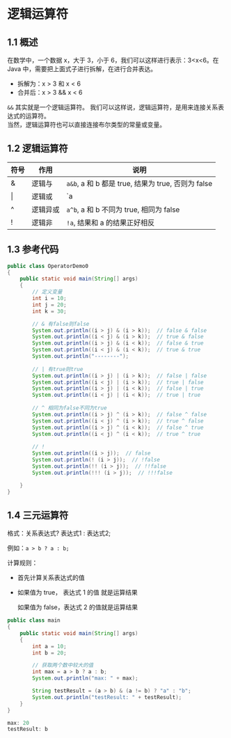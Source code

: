 # 逻辑运算符

## 1.1 概述

在数学中，一个数据 x，大于 3，小于 6，我们可以这样进行表示：3<x<6。在 Java 中，需要把上面式子进行拆解，在进行合并表达。

- 拆解为：x > 3 和 x < 6
- 合并后：x > 3 && x < 6

`&&` 其实就是一个逻辑运算符。
我们可以这样说，逻辑运算符，是用来连接关系表达式的运算符。<br>
当然，逻辑运算符也可以直接连接布尔类型的常量或变量。

## 1.2  逻辑运算符

| 符号 | 作用     | 说明                                                |
| ---- | -------- | --------------------------------------------------- |
| &    | 逻辑与   | `a&b`, a 和 b 都是 true, 结果为 true, 否则为 false  |
| \|   | 逻辑或   | `a|b`, a 和 b 都是 false, 结果为 false, 否则为 true |
| ^    | 逻辑异或 | `a^b`, a 和 b 不同为 true, 相同为 false             |
| !    | 逻辑非   | `!a`, 结果和 a 的结果正好相反                       |

## 1.3 参考代码

```java
public class OperatorDemo0
{
    public static void main(String[] args)
    {
        // 定义变量
        int i = 10;
        int j = 20;
        int k = 30;

        // & 有false则false
        System.out.println((i > j) & (i > k));  // false & false
        System.out.println((i < j) & (i > k));  // true & false
        System.out.println((i > j) & (i < k));  // false & true
        System.out.println((i < j) & (i < k));  // true & true
        System.out.println("--------");
        
        // | 有true则true
        System.out.println((i > j) | (i > k));  // false | false
        System.out.println((i < j) | (i > k));  // true | false
        System.out.println((i > j) | (i < k));  // false | true
        System.out.println((i < j) | (i < k));  // true | true
        
        // ^ 相同为false不同为true
        System.out.println((i > j) ^ (i > k));  // false ^ false
        System.out.println((i < j) ^ (i > k));  // true ^ false
        System.out.println((i > j) ^ (i < k));  // false ^ true
        System.out.println((i < j) ^ (i < k));  // true ^ true
        
        // !
        System.out.println((i > j));  // false
        System.out.println(! (i > j));  // !false
        System.out.println(!! (i > j));  // !!false
        System.out.println(!!! (i > j));  // !!!false

    }
}

```

## 1.4 三元运算符

格式：关系表达式? 表达式1 : 表达式2;

例如：`a > b ? a : b;`

计算规则：

- 首先计算关系表达式的值 

- 如果值为 true， 表达式 1 的值 就是运算结果 

  如果值为 false，表达式 2 的值就是运算结果

```java
public class main
{
    public static void main(String[] args)
    {
        int a = 10;
        int b = 20;

        // 获取两个数中较大的值
        int max = a > b ? a : b;
        System.out.println("max: " + max);

        String testResult = (a > b) & (a != b) ? "a" : "b";
        System.out.println("testResult: " + testResult);
    }
}
```

```java
max: 20
testResult: b
```

